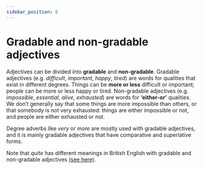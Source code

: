```yaml
---
sidebar_position: 8
---
```


# Gradable and non-gradable adjectives

Adjectives can be divided into **gradable** and **non-gradable**. Gradable adjectives (e.g. *difficult*, *important*, *happy*, *tired*) are words for qualities that exist in different degrees. Things can be **more or less** difficult or important; people can be more or less happy or tired. Non-gradable adjectives (e.g. *impossible*, *essential*, *alive*, *exhausted*) are words for **‘either-or’** qualities. We don’t generally say that some things are more impossible than others, or that somebody is not very exhausted: things are either impossible or not, and people are either exhausted or not.

Degree adverbs like *very* or *more* are mostly used with gradable adjectives, and it is mainly gradable adjectives that have comparative and superlative forms.

Note that *quite* has different meanings in British English with gradable and non-gradable adjectives [(see here)](./../../vocabulary/word-problems-from-a-to-z/quite).

